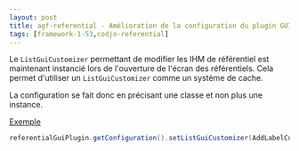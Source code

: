 ```yaml
---
layout: post
title: agf-referential - Amélioration de la configuration du plugin GUI
tags: [framework-1-53,codjo-referential]
---
```

Le ```ListGuiCustomizer``` permettant de modifier les IHM de référentiel est maintenant instancié lors de l'ouverture de l'écran des référentiels. Cela permet d'utiliser un ```ListGuiCustomizer``` comme un système de cache.

La configuration se fait donc en précisant une classe et non plus une instance. 

<u>Exemple</u> 
```java
referentialGuiPlugin.getConfiguration().setListGuiCustomizer(AddLabelCustomizer.class);
```

 